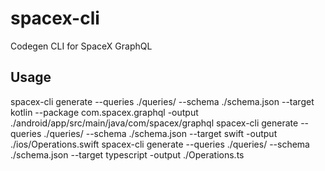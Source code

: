 # spacex-cli
Codegen CLI for SpaceX GraphQL

## Usage
spacex-cli generate --queries ./queries/ --schema ./schema.json --target kotlin --package com.spacex.graphql -output ./android/app/src/main/java/com/spacex/graphql
spacex-cli generate --queries ./queries/ --schema ./schema.json --target swift -output ./ios/Operations.swift
spacex-cli generate --queries ./queries/ --schema ./schema.json --target typescript -output ./Operations.ts
